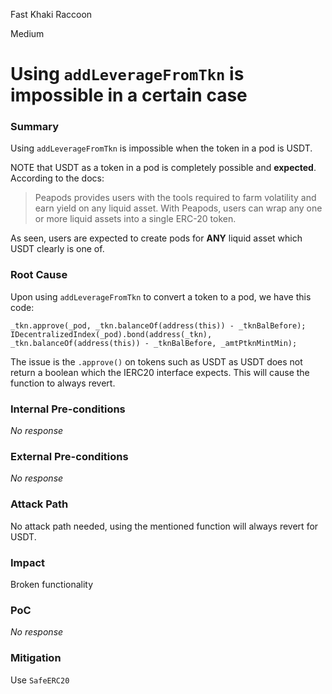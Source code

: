 Fast Khaki Raccoon

Medium

# Using `addLeverageFromTkn` is impossible in a certain case

### Summary

Using `addLeverageFromTkn` is impossible when the token in a pod is USDT.

NOTE that USDT as a token in a pod is completely possible and __expected__. According to the docs:
>Peapods provides users with the tools required to farm volatility and earn yield on any liquid asset. With Peapods, users can wrap any one or more liquid assets into a single ERC-20 token.

As seen, users are expected to create pods for __ANY__ liquid asset which USDT clearly is one of.

### Root Cause

Upon using `addLeverageFromTkn` to convert a token to a pod, we have this code:
```solidity
_tkn.approve(_pod, _tkn.balanceOf(address(this)) - _tknBalBefore);
IDecentralizedIndex(_pod).bond(address(_tkn), _tkn.balanceOf(address(this)) - _tknBalBefore, _amtPtknMintMin);
```
The issue is the `.approve()` on tokens such as USDT as USDT does not return a boolean which the IERC20 interface expects. This will cause the function to always revert.

### Internal Pre-conditions

_No response_

### External Pre-conditions

_No response_

### Attack Path

No attack path needed, using the mentioned function will always revert for USDT.

### Impact

Broken functionality

### PoC

_No response_

### Mitigation

Use `SafeERC20`